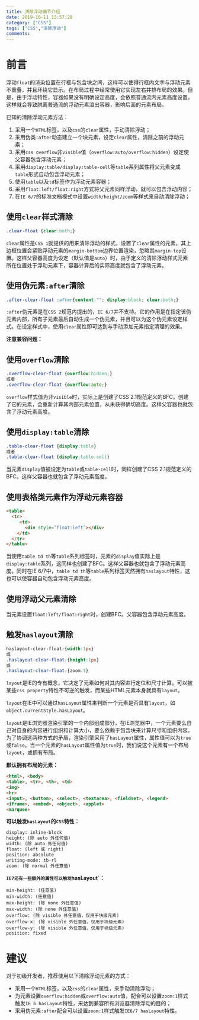 ```yaml
---
title: 清除浮动细节介绍
date: 2019-10-11 13:57:28
category: ["CSS"]
tags: ["CSS","清除浮动"]
comments:
---
```


# 前言 #

浮动`float`的渲染位置在行框与包含块之间，这样可以使得行框内文字与浮动元素不重叠，并且环绕它显示。在布局过程中经常使用它实现左右并排布局的效果。但是，由于浮动特性，容器如果没有明确设定高度，会依照普通流内元素高度设置，这样就会导致脱离普通流的浮动元素溢出容器，影响后面的元素布局。

<!--more-->

已知的清除浮动元素方法：

1. 采用一个`HTML`标签，以及`css`的`clear`属性，手动清除浮动；
2. 采用伪类`:after`动态建立一个块元素，设定`clear`属性，清除之前的浮动元素；
3. 采用`css overflow`非`visible`值（`overflow:auto/overflow:hidden`）设定使父容器包含浮动元素；
4. 采用`display:table/display:table-cell`等`table`系列属性将父元素变成`table`形式自动包含浮动元素；
5. 使用`table`以及`td`标签作为浮动元素容器；
6. 采用`float:left/float:right`方式将父元素同样浮动，就可以包含浮动内容；
7. 在`IE 6/7`的标准文档模式中设置`width/height/zoom`等样式来自动清除浮动；

## 使用`clear`样式清除 ##

```css
.clear-float {clear:both;} 
```
    
`clear`属性是`CSS 1`就提供的用来清除浮动的样式，设置了`clear`属性的元素，其上边框位置会紧贴浮动元素的`margin-bottom`边界位置渲染，忽略其`margin-top`设置。这样父容器高度为设定（默认值是`auto`）时，由于定义的清除浮动样式元素所在位置处于浮动元素下，容器计算后的实际高度就包含了浮动元素。

## 使用伪元素`:after`清除 ##

```css
.after-clear-float :after{content:""; display:block; clear:both;}
```

`:after`伪元素是在`CSS 2`规范内提出的，`IE 6/7`并不支持。它的作用是在指定该伪元素内部，所有子元素最后自动生成一个伪元素，并且可以为这个伪元素设定样式。在设定样式中，使用`clear`属性即可达到与手动添加元素指定清理的效果。

**注意兼容问题：**

## 使用`overflow`清除 ##

```css
.overflow-clear-float {overflow:hidden;}
或者
.overflow-clear-float {overflow:auto;}
```

`overflow`样式值为非`visible`时，实际上是创建了CSS 2.1规范定义的BFC。创建了它的元素，会重新计算其内部元素位置，从未获得确切高度。这样父容器也就包含了浮动元素高度。

## 使用`display:table`清除 ##

```css
.table-clear-float {display:table}
或者
.table-clear-float {display:table-cell}
```

当元素`display`值被设定为`table`或`table-cell`时，同样创建了CSS 2.1规范定义的BFC。这样父容器也就包含了浮动元素高度。

## 使用表格类元素作为浮动元素容器 ##

```html
<table>
  <tr>
     <td>
       <div style=”float:left”></div>
    </td>
  </tr>
</table>
```

当使用`table td th`等`table`系列标签时，元素的`display`值实际上是`display:table`系列，这同样也创建了BFC。这样父容器也就包含了浮动元素高度。同时在IE 6/7中，`table td th`等`table`系列标签天然拥有`haslayout`特性，这也可以使容器自动包含浮动元素高度。

## 使用浮动父元素清除 ##

当元素设置`float:left/float:right`时，创建BFC。父容器包含浮动元素高度。

## 触发`haslayout`清除 ##

```css
haslayout-clear-float:{width:1px}
或
.haslayout-clear-float:{height:1px}
或
.haslayout-clear-float:{zoom:1}
```

`layout`是IE的专有概念，它决定了元素如何对其内容进行定位和尺寸计算。可以被某些`css property`特性不可逆的触发，而某些HTML元素本身就具有`layout`。

`layout`在IE中可以通过`hasLayout`属性来判断一个元素是否具有`layout`，如`object.currentStyle.hasLayout`。

`layout`是IE浏览器渲染引擎的一个内部组成部分，在IE浏览器中，一个元素要么自己对自身的内容进行组织和计算大小，要么依赖于包含块来计算尺寸和组织内容。为了协调这两种方式的矛盾，渲染引擎采用了`hasLayout`属性，属性值可以为`true`或`false`。当一个元素的`hasLayout`属性值为`true`时，我们说这个元素有一个布局`layout`，或拥有布局。

**默认拥有布局的元素：**

```html
<html>, <body>
<table>, <tr>, <th>, <td>
<img>
<hr>
<input>, <button>, <select>, <textarea>, <fieldset>, <legend>
<iframe>, <embed>, <object>, <applet>
<marquee>
```

**可以触发`hasLayout`的`CSS`特性：**

```html
display: inline-block
height: (除 auto 外任何值)
width: (除 auto 外任何值)
float: (left 或 right)
position: absolute
writing-mode: tb-rl
zoom: (除 normal 外任意值)
```

**`IE7还有一些额外的属性可以触发`hasLayout`：**

```
min-height: (任意值)
min-width: (任意值)
max-height: (除 none 外任意值)
max-width: (除 none 外任意值)
overflow: (除 visible 外任意值，仅用于块级元素)
overflow-x: (除 visible 外任意值，仅用于块级元素)
overflow-y: (除 visible 外任意值，仅用于块级元素)
position: fixed
```

# 建议 #

对于初级开发者，推荐使用以下清除浮动元素的方式：

- 采用一个`HTML`标签，以及`css`的`clear`属性，来手动清除浮动；
- 为元素设置`overflow:hidden`或`overflow:auto`值，配合可以设置`zoom:1`样式触发`IE 6 hasLayout`特性，来达到兼容所有浏览器清除浮动的目的；
- 采用伪元素`:after`配合可以设置`zoom:1`样式触发`IE6/7 hasLayout`特性。